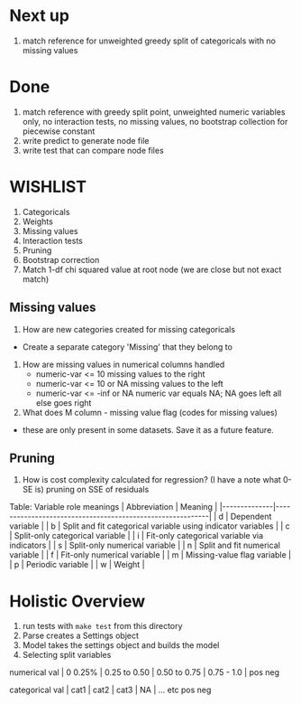 # Next up 
1. match reference for unweighted greedy split of categoricals with no missing values 

# Done
1. match reference with greedy split point, unweighted numeric variables only, no interaction tests, no missing values, no bootstrap collection for piecewise constant
1. write predict to generate node file
1. write test that can compare node files

# WISHLIST
1. Categoricals
1. Weights
1. Missing values
1. Interaction tests
1. Pruning
1. Bootstrap correction
1. Match 1-df chi squared value at root node (we are close but not exact match)

## Missing values
1. How are new categories created for missing categoricals
- Create a separate category 'Missing' that they belong to
1. How are missing values in numerical columns handled 
    -  numeric-var <= 10          missing values to the right
    -  numeric-var <= 10   or NA  missing values to the left
    -  numeric-var <= -inf or NA  numeric var equals NA; NA goes left all else goes right
1. What does M column - missing value flag (codes for missing values)
  - these are only present in some datasets. Save it as a future feature.

## Pruning
1. How is cost complexity calculated for regression? (I have a note what 0-SE is)
  pruning on SSE of residuals


Table: Variable role meanings
| Abbreviation | Meaning                                                   |
|--------------|-----------------------------------------------------------|
| d            | Dependent variable                                       |
| b            | Split and fit categorical variable using indicator variables |
| c            | Split-only categorical variable                         |
| i            | Fit-only categorical variable via indicators            |
| s            | Split-only numerical variable                           |
| n            | Split and fit numerical variable                        |
| f            | Fit-only numerical variable                             |
| m            | Missing-value flag variable                              |
| p            | Periodic variable                                       |
| w            | Weight                                                   |

# Holistic Overview
1. run tests with `make test` from this directory
1. Parse creates a Settings object
1. Model takes the settings object and builds the model
1. Selecting split variables 

 numerical val          |  0   0.25% | 0.25 to 0.50 | 0.50 to 0.75 | 0.75 - 1.0 |
                   pos
                   neg

 categorical val
                        |   cat1     |   cat2       |    cat3      |   NA       | ... etc
                   pos
                   neg
